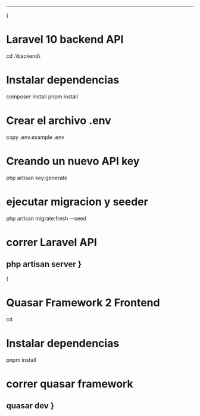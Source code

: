 -----------------------------------------------
{
# Laravel 10 backend API
cd .\backend\ 
  # Instalar dependencias
composer install
pnpm install
  # Crear el archivo .env
copy .env.example .env
  # Creando un nuevo API key
php artisan key:generate
  # ejecutar migracion y seeder
php artisan migrate:fresh --seed
  # correr Laravel API
php artisan server
}
-----------------------------------------------
{
# Quasar Framework 2 Frontend
cd
  # Instalar dependencias
pnpm install
  # correr quasar framework
quasar dev
}
-----------------------------------------------

